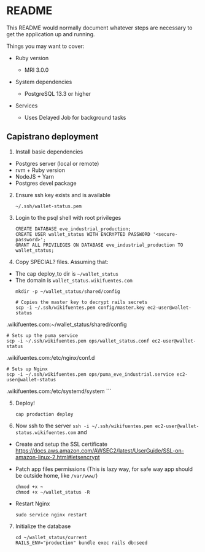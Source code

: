 # README

This README would normally document whatever steps are necessary to get the
application up and running.

Things you may want to cover:

* Ruby version
  * MRI 3.0.0

* System dependencies
  * PostgreSQL 13.3 or higher

* Services <!-- (job queues, cache servers, search engines, etc.) -->
  * Uses Delayed Job for background tasks

## Capistrano deployment

1. Install basic dependencies
  * Postgres server (local or remote)
  * rvm + Ruby version
  * NodeJS + Yarn
  * Postgres devel package

2. Ensure ssh key exists and is available
    ```
    ~/.ssh/wallet-status.pem
    ```

3. Login to the psql shell with root privileges
    ```
    CREATE DATABASE eve_industrial_production;
    CREATE USER wallet_status WITH ENCRYPTED PASSWORD '<secure-password>';
    GRANT ALL PRIVILEGES ON DATABASE eve_industrial_production TO wallet_status;
    ```

4. Copy SPECIAL? files. Assuming that:
  * The cap deploy_to dir is `~/wallet_status`
  * The domain is `wallet_status.wikifuentes.com`
    ```
    mkdir -p ~/wallet_status/shared/config

    # Copies the master key to decrypt rails secrets
    scp -i ~/.ssh/wikifuentes.pem config/master.key ec2-user@wallet-status
  .wikifuentes.com:~/wallet_status/shared/config

    # Sets up the puma service
    scp -i ~/.ssh/wikifuentes.pem ops/wallet_status.conf ec2-user@wallet-status
  .wikifuentes.com:/etc/nginx/conf.d

    # Sets up Nginx
    scp -i ~/.ssh/wikifuentes.pem ops/puma_eve_industrial.service ec2-user@wallet-status
  .wikifuentes.com:/etc/systemd/system
    ```

5. Deploy!
    ```
    cap production deploy
    ```

6. Now ssh to the server `ssh -i ~/.ssh/wikifuentes.pem ec2-user@wallet-status.wikifuentes.com` and
  * Create and setup the SSL certificate https://docs.aws.amazon.com/AWSEC2/latest/UserGuide/SSL-on-amazon-linux-2.html#letsencrypt

  * Patch app files permissions (This is lazy way, for safe way app should be outside home, like `/var/www/`)
    ```
    chmod +x ~
    chmod +x ~/wallet_status -R
    ```

  * Restart Nginx
    ```
    sudo service nginx restart
    ```

7. Initialize the database
    ```
    cd ~/wallet_status/current
    RAILS_ENV="production" bundle exec rails db:seed
    ```

<!-- * Configuration -->

<!-- * How to run the test suite -->
